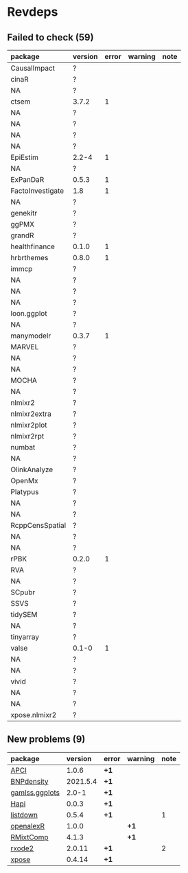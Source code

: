 # Revdeps

## Failed to check (59)

|package          |version |error |warning |note |
|:----------------|:-------|:-----|:-------|:----|
|CausalImpact     |?       |      |        |     |
|cinaR            |?       |      |        |     |
|NA               |?       |      |        |     |
|ctsem            |3.7.2   |1     |        |     |
|NA               |?       |      |        |     |
|NA               |?       |      |        |     |
|NA               |?       |      |        |     |
|NA               |?       |      |        |     |
|EpiEstim         |2.2-4   |1     |        |     |
|NA               |?       |      |        |     |
|ExPanDaR         |0.5.3   |1     |        |     |
|FactoInvestigate |1.8     |1     |        |     |
|NA               |?       |      |        |     |
|genekitr         |?       |      |        |     |
|ggPMX            |?       |      |        |     |
|grandR           |?       |      |        |     |
|healthfinance    |0.1.0   |1     |        |     |
|hrbrthemes       |0.8.0   |1     |        |     |
|immcp            |?       |      |        |     |
|NA               |?       |      |        |     |
|NA               |?       |      |        |     |
|NA               |?       |      |        |     |
|loon.ggplot      |?       |      |        |     |
|NA               |?       |      |        |     |
|manymodelr       |0.3.7   |1     |        |     |
|MARVEL           |?       |      |        |     |
|NA               |?       |      |        |     |
|NA               |?       |      |        |     |
|MOCHA            |?       |      |        |     |
|NA               |?       |      |        |     |
|nlmixr2          |?       |      |        |     |
|nlmixr2extra     |?       |      |        |     |
|nlmixr2plot      |?       |      |        |     |
|nlmixr2rpt       |?       |      |        |     |
|numbat           |?       |      |        |     |
|NA               |?       |      |        |     |
|OlinkAnalyze     |?       |      |        |     |
|OpenMx           |?       |      |        |     |
|Platypus         |?       |      |        |     |
|NA               |?       |      |        |     |
|NA               |?       |      |        |     |
|RcppCensSpatial  |?       |      |        |     |
|NA               |?       |      |        |     |
|NA               |?       |      |        |     |
|rPBK             |0.2.0   |1     |        |     |
|RVA              |?       |      |        |     |
|NA               |?       |      |        |     |
|SCpubr           |?       |      |        |     |
|SSVS             |?       |      |        |     |
|tidySEM          |?       |      |        |     |
|NA               |?       |      |        |     |
|tinyarray        |?       |      |        |     |
|valse            |0.1-0   |1     |        |     |
|NA               |?       |      |        |     |
|NA               |?       |      |        |     |
|vivid            |?       |      |        |     |
|NA               |?       |      |        |     |
|NA               |?       |      |        |     |
|xpose.nlmixr2    |?       |      |        |     |

## New problems (9)

|package                                     |version  |error  |warning |note |
|:-------------------------------------------|:--------|:------|:-------|:----|
|[APCI](problems.md#apci)                    |1.0.6    |__+1__ |        |     |
|[BNPdensity](problems.md#bnpdensity)        |2021.5.4 |__+1__ |        |     |
|[gamlss.ggplots](problems.md#gamlssggplots) |2.0-1    |__+1__ |        |     |
|[Hapi](problems.md#hapi)                    |0.0.3    |__+1__ |        |     |
|[listdown](problems.md#listdown)            |0.5.4    |__+1__ |        |1    |
|[openalexR](problems.md#openalexr)          |1.0.0    |       |__+1__  |     |
|[RMixtComp](problems.md#rmixtcomp)          |4.1.3    |       |__+1__  |     |
|[rxode2](problems.md#rxode2)                |2.0.11   |__+1__ |        |2    |
|[xpose](problems.md#xpose)                  |0.4.14   |__+1__ |        |     |

